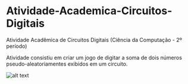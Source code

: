 # Atividade-Academica-Circuitos-Digitais
Atividade Acadêmica de Circuitos Digitais (Ciência da Computação - 2º período)

Atividade consistiu em criar um jogo de digitar a soma de dois números pseudo-aleatoriamentes exibidos em um circuito.


![alt text](https://raw.githubusercontent.com/username/projectname/branch/path/to/img.png)

